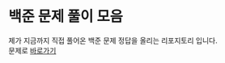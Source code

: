 # 백준 문제 풀이 모음
제가 지금까지 직접 풀어온 백준 문제 정답을 올리는 리포지토리 입니다.
</br>문제로 [바로가기](https://www.acmicpc.net/step)
